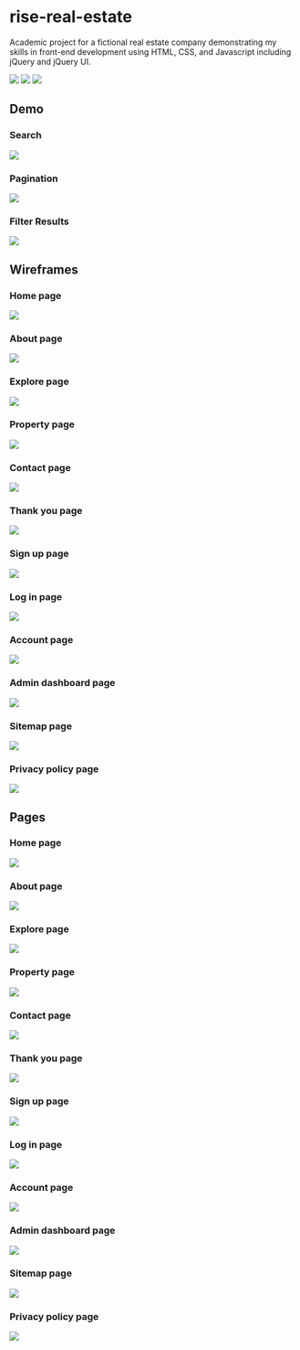 # rise-real-estate
Academic project for a fictional real estate company demonstrating my skills in front-end development using HTML, CSS, and Javascript including jQuery and jQuery UI.

![](https://github.com/iancmy/rise-real-estate/blob/main/docs/logo2.png)
![](https://github.com/iancmy/rise-real-estate/blob/main/docs/logo.png)
![](https://github.com/iancmy/rise-real-estate/blob/main/docs/logo3.png)

## Demo

### Search
![](https://github.com/iancmy/rise-real-estate/blob/main/docs/search.gif)

### Pagination
![](https://github.com/iancmy/rise-real-estate/blob/main/docs/pagination.gif)

### Filter Results
![](https://github.com/iancmy/rise-real-estate/blob/main/docs/filters.gif)

## Wireframes

### Home page
![](https://github.com/iancmy/rise-real-estate/blob/main/docs/w_home.png)

### About page
![](https://github.com/iancmy/rise-real-estate/blob/main/docs/w_about.png)

### Explore page
![](https://github.com/iancmy/rise-real-estate/blob/main/docs/w_explore.png)

### Property page
![](https://github.com/iancmy/rise-real-estate/blob/main/docs/w_property.png)

### Contact page
![](https://github.com/iancmy/rise-real-estate/blob/main/docs/w_contact.png)

### Thank you page
![](https://github.com/iancmy/rise-real-estate/blob/main/docs/w_thankyou.png)

### Sign up page
![](https://github.com/iancmy/rise-real-estate/blob/main/docs/w_signup.png)

### Log in page
![](https://github.com/iancmy/rise-real-estate/blob/main/docs/w_login.png)

### Account page
![](https://github.com/iancmy/rise-real-estate/blob/main/docs/w_account.png)

### Admin dashboard page
![](https://github.com/iancmy/rise-real-estate/blob/main/docs/w_admindashboard.png)

### Sitemap page
![](https://github.com/iancmy/rise-real-estate/blob/main/docs/w_sitemap.png)

### Privacy policy page
![](https://github.com/iancmy/rise-real-estate/blob/main/docs/w_privacy.png)

## Pages

### Home page
![](https://github.com/iancmy/rise-real-estate/blob/main/docs/home.png)

### About page
![](https://github.com/iancmy/rise-real-estate/blob/main/docs/about.png)

### Explore page
![](https://github.com/iancmy/rise-real-estate/blob/main/docs/explore.png)

### Property page
![](https://github.com/iancmy/rise-real-estate/blob/main/docs/property.png)

### Contact page
![](https://github.com/iancmy/rise-real-estate/blob/main/docs/contact.png)

### Thank you page
![](https://github.com/iancmy/rise-real-estate/blob/main/docs/thankyou.png)

### Sign up page
![](https://github.com/iancmy/rise-real-estate/blob/main/docs/signup.png)

### Log in page
![](https://github.com/iancmy/rise-real-estate/blob/main/docs/login.png)

### Account page
![](https://github.com/iancmy/rise-real-estate/blob/main/docs/account.png)

### Admin dashboard page
![](https://github.com/iancmy/rise-real-estate/blob/main/docs/admindashboard.png)

### Sitemap page
![](https://github.com/iancmy/rise-real-estate/blob/main/docs/sitemap.png)

### Privacy policy page
![](https://github.com/iancmy/rise-real-estate/blob/main/docs/privacy.png)


